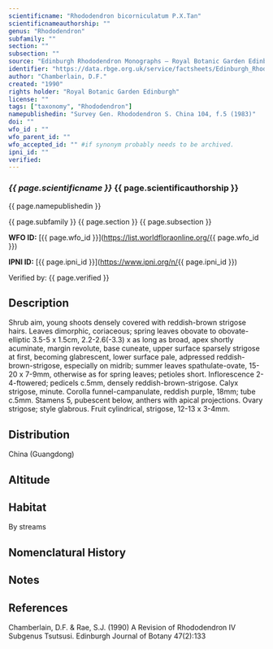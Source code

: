 ```yaml
---
scientificname: "Rhododendron bicorniculatum P.X.Tan"
scientificnameauthorship: ""
genus: "Rhododendron"
subfamily: ""
section: ""
subsection: ""
source: "Edinburgh Rhododendron Monographs – Royal Botanic Garden Edinburgh"
identifier: "https://data.rbge.org.uk/service/factsheets/Edinburgh_Rhododendron_Monographs.xhtml"
author: "Chamberlain, D.F."
created: "1990"
rights holder: "Royal Botanic Garden Edinburgh"
license: ""
tags: ["taxonomy", "Rhododendron"]
namepublishedin: "Survey Gen. Rhododendron S. China 104, f.5 (1983)"
doi: ""
wfo_id : ""
wfo_parent_id: ""
wfo_accepted_id: "" #if synonym probably needs to be archived.                      
ipni_id: ""
verified:
---
```

### _{{ page.scientificname }}_ {{ page.scientificauthorship }}
 {{ page.namepublishedin }}

{{ page.subfamily }} {{ page.section }} {{ page.subsection }}

**WFO ID:** [{{ page.wfo_id }}](https://list.worldfloraonline.org/{{ page.wfo_id }})

**IPNI ID:** [{{ page.ipni_id }}](https://www.ipni.org/n/{{ page.ipni_id }})

Verified by: {{ page.verified }}



## Description
Shrub aim, young shoots densely covered with reddish-brown strigose hairs. Leaves dimorphic, coriaceous; spring leaves obovate to obovate-elliptic 3.5-5 x 1.5cm, 2.2-2.6(-3.3) x as long as broad, apex shortly acuminate, margin revolute, base cuneate, upper surface sparsely strigose at first, becoming glabrescent, lower surface pale, adpressed reddish-brown-strigose, especially on midrib; summer leaves spathulate-ovate, 15-20 x 7-9mm, otherwise as for spring leaves; petioles short. Inflorescence 2-4-ftowered; pedicels c.5mm, densely reddish-brown-strigose. Calyx strigose, minute. Corolla funnel-campanulate, reddish purple, 18mm; tube c.5mm. Stamens 5, pubescent below, anthers with apical projections. Ovary strigose; style glabrous. Fruit cylindrical, strigose, 12-13 x 3-4mm.

## Distribution
China (Guangdong)

## Altitude


## Habitat
By streams

## Nomenclatural History

                       
## Notes


## References

Chamberlain, D.F. & Rae, S.J. (1990) A Revision of Rhododendron IV Subgenus Tsutsusi. Edinburgh Journal of Botany 47(2):133
